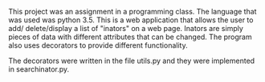 This project was an assignment in a programming class. The language that was
used was python 3.5. This is a web application that allows the user to add/
delete/display a list of "inators" on a web page. Inators are simply pieces of data
with different attributes that can be changed. The program also uses decorators
to provide different functionality. 


The decorators were written in the file utils.py and they were implemented 
in searchinator.py. 
